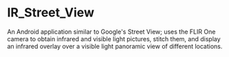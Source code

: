 # IR_Street_View
An Android application similar to Google's Street View; uses the FLIR One camera to obtain infrared and visible light pictures, stitch them, and display an infrared overlay over a visible light panoramic view of different locations.
